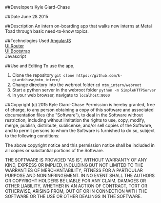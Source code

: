 ##Developers
Kyle Giard-Chase

##Date
June 28 2015


##Description
An intern on-boarding app that walks new interns at Metal Toad through basic need-to-know topics.

##Technologies Used
<a href='https://angularjs.org/'>AngularJS</a> <br>
<a href='http://angular-ui.github.io/'>UI Router</a><br>
<a href='https://angular-ui.github.io/bootstrap/'>UI Bootstrap</a><br>
Javascript <br>


##Use and Editing
To use the app,<br>
1. Clone the repository `git clone https://github.com/k-giardchase/mtm_intern/`<br>
2. Change directory into the webroot folder `cd mtm_intern/webroot`<br>
3. Start a python server in the webroot folder `python -m SimpleHTTPServer` <br>
4. In your web browser, navigate to `localhost:8000` <br>


##Copyright (c) 2015 Kyle Giard-Chase
Permission is hereby granted, free of charge, to any person obtaining a copy
of this software and associated documentation files (the "Software"), to deal
in the Software without restriction, including without limitation the rights
to use, copy, modify, merge, publish, distribute, sublicense, and/or sell
copies of the Software, and to permit persons to whom the Software is
furnished to do so, subject to the following conditions:

The above copyright notice and this permission notice shall be included in
all copies or substantial portions of the Software.

THE SOFTWARE IS PROVIDED "AS IS", WITHOUT WARRANTY OF ANY KIND, EXPRESS OR
IMPLIED, INCLUDING BUT NOT LIMITED TO THE WARRANTIES OF MERCHANTABILITY,
FITNESS FOR A PARTICULAR PURPOSE AND NONINFRINGEMENT. IN NO EVENT SHALL THE
AUTHORS OR COPYRIGHT HOLDERS BE LIABLE FOR ANY CLAIM, DAMAGES OR OTHER
LIABILITY, WHETHER IN AN ACTION OF CONTRACT, TORT OR OTHERWISE, ARISING FROM,
OUT OF OR IN CONNECTION WITH THE SOFTWARE OR THE USE OR OTHER DEALINGS IN
THE SOFTWARE.
